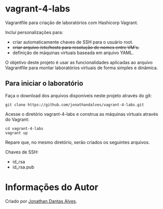 # vagrant-4-labs

Vagrantfile para criação de laboratórios com Hashicorp Vagrant.

Incluí personalizações para:

* criar automaticamente chaves de SSH para o usuário root.
* ~~criar arquivo /etc/hosts para resolução de nomes entre VM's.~~
* definição de máquinas virtuais baseada em arquivo YAML.

O objetivo deste projeto é usar as funcionalidades aplicadas ao arquivo Vagrantfile para montar laboratórios virtuais de forma simples e dinâmica.

## Para iniciar o laboratório

Faça o download dos arquivos disponíveis neste projeto através do git:

```
git clone https://github.com/jonathandalves/vagrant-4-labs.git
```

Acesse o diretório vagrant-4-labs e construa as máquinas virtuais através do Vagrant:

```
cd vagrant-4-labs
vagrant up
```

Repare que, no mesmo diretório, serão criados os seguintes arquivos.

Chaves de SSH:

* id_rsa
* id_rsa.pub

# Informações do Autor

Criado por [Jonathan Dantas Alves](https://www.linkedin.com/in/jonathandantasalves/).

